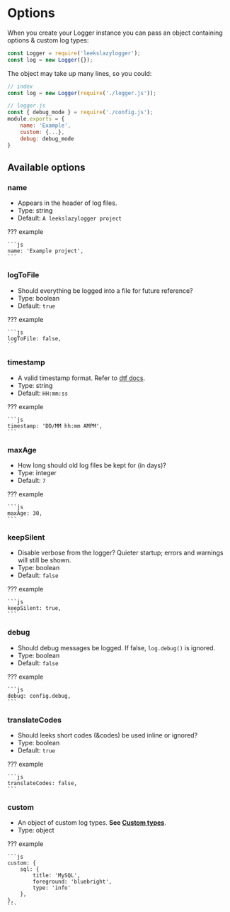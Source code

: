 # Options

When you create your Logger instance you can pass an object containing options & custom log types:

```js
const Logger = require('leekslazylogger');
const log = new Logger({});
```

The object may take up many lines, so you could:

```js
// index
const log = new Logger(require('./logger.js'));
```

```js
// logger.js
const { debug_mode } = require('./config.js');
module.exports = {
	name: 'Example',
	custom: {...},
	debug: debug_mode
}
```

## Available options

### name

- Appears in the header of log files.
- Type: string
- Default: `A leekslazylogger project`

??? example

	```js
	name: 'Example project',
	```

### logToFile

- Should everything be logged into a file for future reference?
- Type: boolean
- Default: `true`

??? example

	```js
	logToFile: false,
	```

### timestamp

- A valid timestamp format. Refer to [dtf docs](https://github.com/eartharoid/dtf/#placeholders).
- Type: string
- Default: `HH:mm:ss`

??? example

	```js
	timestamp: 'DD/MM hh:mm AMPM',
	```

### maxAge

- How long should old log files be kept for (in days)?
- Type: integer
- Default: `7`

??? example

	```js
	maxAge: 30,
	```

### keepSilent

- Disable verbose from the logger? Quieter startup; errors and warnings will still be shown.
- Type: boolean
- Default: `false`

??? example

	```js
	keepSilent: true,
	```

### debug

- Should debug messages be logged. If false, `log.debug()` is ignored.
- Type: boolean
- Default: `false`

??? example

	```js
	debug: config.debug,
	```

### translateCodes

- Should leeks short codes (&codes) be used inline or ignored?
- Type: boolean
- Default: `true`

??? example

	```js
	translateCodes: false,
	```

### custom

- An object of custom log types. **See [Custom types](./custom-types)**.
- Type: object

??? example

	```js
	custom: {
		sql: {
			title: 'MySQL',
			foreground: 'bluebright',
			type: 'info'
		},
	},
	```

